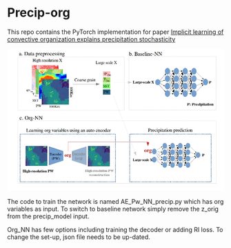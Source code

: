 # Precip-org
This repo contains the PyTorch implementation for paper [Implicit learning of convective organization explains precipitation stochasticity](https://www.authorea.com/doi/full/10.1002/essoar.10512517.1)


![alt text](https://github.com/Sshamekh/Precip-org/blob/main/schematicnn.jpg)


The code to train the network is named AE_Pw_NN_precip.py which has org variables as input. To switch to baseline network simply remove the z_orig from the precip_model input. 

Org_NN has few options including training the decoder or adding RI loss. To change the set-up, json file needs to be up-dated. 
